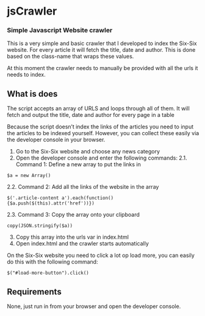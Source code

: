 # jsCrawler
### Simple Javascript Website crawler

This is a very simple and basic crawler that I developed to index the Six-Six website. For every article it will fetch the title, date and author. This is done based on the class-name that wraps these values.

At this moment the crawler needs to manually be provided with all the urls it needs to index. 

## What is does
The script accepts an array of URLS and loops through all of them. It will fetch and output the title, date and author for every page in a table

Because the script doesn’t index the links of the articles you need to input the articles to be indexed yourself. However, you can collect these easily via the developer console in your browser.

1. Go to the Six-Six website and choose any news category
2. Open the developer console and enter the following commands:
2.1. Command 1: Define a new array to put the links in
```
$a = new Array()
```
2.2. Command 2: Add all the links of the website in the array
```
$('.article-content a').each(function(){$a.push($(this).attr('href'))})
```
2.3. Command 3: Copy the array onto your clipboard
```
copy(JSON.stringify($a))
```
3. Copy this array into the urls var in index.html
4. Open index.html and the crawler starts automatically

On the Six-Six website you need to click a lot op load more, you can easily do this with the following command:
```
$("#load-more-button").click()
```

## Requirements
None, just run in from your browser and open the developer console.
